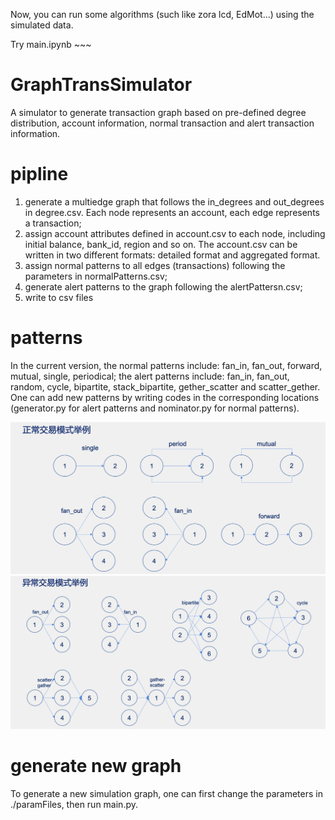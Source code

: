 Now, you can run some algorithms (such like zora lcd, EdMot...) using the simulated data. 

Try main.ipynb ~~~

# GraphTransSimulator
A simulator to generate transaction graph based on pre-defined degree distribution, account information, normal transaction and alert transaction information.


# pipline
1. generate a multiedge graph that follows the in\_degrees and out\_degrees in degree.csv. Each node represents an account, each edge represents a transaction;
2. assign account attributes defined in account.csv to each node, including initial balance, bank_id, region and so on. The account.csv can be written in two different formats: detailed format and aggregated format.
3. assign normal patterns to all edges (transactions) following the parameters in normalPatterns.csv;
4. generate alert patterns to the graph following the alertPattersn.csv;
5. write to csv files

# patterns
In the current version, the normal patterns include: fan\_in, fan\_out, forward, mutual, single, periodical; the alert patterns include: fan\_in, fan_out, random, cycle, bipartite, stack\_bipartite, gether_scatter and scatter\_gether.
One can add new patterns by writing codes in the corresponding locations (generator.py for alert patterns and nominator.py for normal patterns).

![image](https://github.com/blackbean001/GraphTranSimulator/blob/main/pics/normalPatterns.png)
![image](https://github.com/blackbean001/GraphTranSimulator/blob/main/pics/alertPatterns.png)

# generate new graph
To generate a new simulation graph, one can first change the parameters in ./paramFiles, then run main.py.
